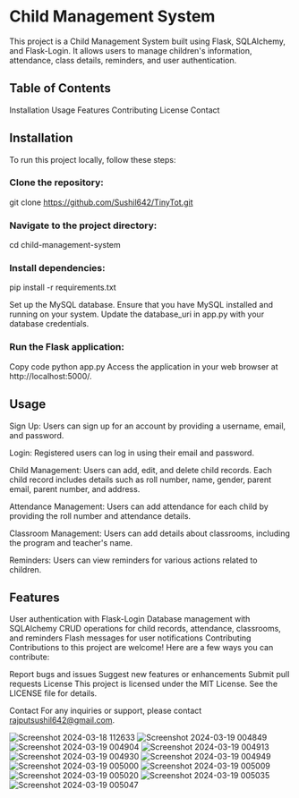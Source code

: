 # Child Management System
This project is a Child Management System built using Flask, SQLAlchemy, and Flask-Login. It allows users to manage children's information, attendance, class details, reminders, and user authentication.

## Table of Contents
Installation
Usage
Features
Contributing
License
Contact
## Installation <a name="installation"></a>
To run this project locally, follow these steps:

### **Clone the repository:**

git clone  https://github.com/Sushil642/TinyTot.git

### Navigate to the project directory:

cd child-management-system

 ### **Install dependencies:**

pip install -r requirements.txt

Set up the MySQL database. Ensure that you have MySQL installed and running on your system. Update the database_uri in app.py with your database credentials.

### **Run the Flask application:**

Copy code
python app.py
Access the application in your web browser at http://localhost:5000/.

## Usage <a name="usage"></a>
Sign Up: Users can sign up for an account by providing a username, email, and password.

Login: Registered users can log in using their email and password.

Child Management: Users can add, edit, and delete child records. Each child record includes details such as roll number, name, gender, parent email, parent number, and address.

Attendance Management: Users can add attendance for each child by providing the roll number and attendance details.

Classroom Management: Users can add details about classrooms, including the program and teacher's name.

Reminders: Users can view reminders for various actions related to children.

## Features <a name="features"></a>
User authentication with Flask-Login
Database management with SQLAlchemy
CRUD operations for child records, attendance, classrooms, and reminders
Flash messages for user notifications
Contributing <a name="contributing"></a>
Contributions to this project are welcome! Here are a few ways you can contribute:

Report bugs and issues
Suggest new features or enhancements
Submit pull requests
License <a name="license"></a>
This project is licensed under the MIT License. See the LICENSE file for details.

Contact <a name="contact"></a>
For any inquiries or support, please contact rajputsushil642@gmail.com.

![Screenshot 2024-03-18 112633](https://github.com/Sushil642/TinyTot/assets/120037228/49462376-141a-4a7f-8bef-bb6c382eac63)
![Screenshot 2024-03-19 004849](https://github.com/Sushil642/TinyTot/assets/120037228/4ae831f9-42c1-42b4-a842-450b6361f26a)
![Screenshot 2024-03-19 004904](https://github.com/Sushil642/TinyTot/assets/120037228/fb6f9f80-5f83-4302-8553-4b112921009e)
![Screenshot 2024-03-19 004913](https://github.com/Sushil642/TinyTot/assets/120037228/f030a96c-fbdc-40db-b1ae-8bb6d8b2b86e)
![Screenshot 2024-03-19 004930](https://github.com/Sushil642/TinyTot/assets/120037228/c3b005b2-9977-43b5-ab5b-24c881f230a8)
![Screenshot 2024-03-19 004949](https://github.com/Sushil642/TinyTot/assets/120037228/31600749-3f4d-4a47-8fc1-adf8c03724c3)
![Screenshot 2024-03-19 005000](https://github.com/Sushil642/TinyTot/assets/120037228/f013e16a-f514-4243-bf87-a8749385628c)
![Screenshot 2024-03-19 005009](https://github.com/Sushil642/TinyTot/assets/120037228/8b9bcf04-b5a2-4650-87f5-8cda1c784956)
![Screenshot 2024-03-19 005020](https://github.com/Sushil642/TinyTot/assets/120037228/7f325755-478e-4bc9-93ca-c49f1392de22)
![Screenshot 2024-03-19 005035](https://github.com/Sushil642/TinyTot/assets/120037228/741d9254-075d-4b0e-bf46-2eebb37f0058)
![Screenshot 2024-03-19 005047](https://github.com/Sushil642/TinyTot/assets/120037228/167eb7f9-20e4-475c-a21f-e437a22e3012)
